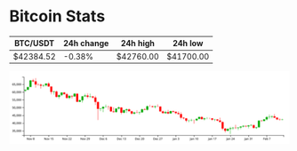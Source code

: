 # Bitcoin Stats

BTC/USDT|24h change|24h high|24h low|
|---|---|---|---|
|$42384.52|-0.38%|$42760.00|$41700.00|

<img src="./chart.svg">

